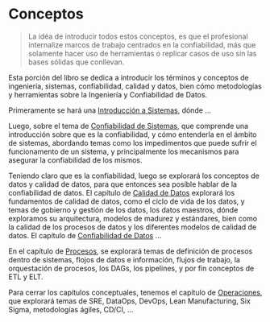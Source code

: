 # Conceptos
> La idéa de introducir todos estos conceptos, es que el profesional internalize marcos de trabajo centrados en la confiabilidad, más que solamente hacer uso de herramientas o replicar casos de uso sin las bases sólidas que conllevan.

Esta porción del libro se dedica a introducir los términos y conceptos de ingeniería, sistemas, confiabilidad, calidad y datos, bien cómo metodologías y herramientas sobre la Ingeniería y Confiabilidad de Datos.

Primeramente se hará una [Introducción a Sistemas](./concepts/systems_intro.html), dónde ...

Luego, sobre el tema de [Confiabilidad de Sistemas](./concepts/systems_reliability.md), que comprende una introducción sobre que es la confiabilidad, y cómo entenderla en el ámbito de sistemas, abordando temas como los impedimentos que puede sufrir el funcionamento de un sistema, y principalmente los mecanismos para asegurar la confiabilidad de los mismos.

Teniendo claro que es la confiabilidad, luego se explorará los conceptos de datos y calidad de datos, para que entonces sea posíble hablar de la confiabilidad de datos. El capítulo de [Calidad de Datos](./concepts/data_quality_intro.md) explorará los fundamentos de calidad de datos, como el ciclo de vida de los datos, y temas de gobierno y gestión de los datos, los datos maestros, dónde exploramos su arquitectura, modelos de madurez y estándares, bien como la calidad de los procesos de datos y los diferentes modelos de calidad de datos. El capítulo de [Confiabilidad de Datos](./concepts/data_relibility.md) ...

En el capítulo de [Procesos](), se explorará temas de definición de procesos dentro de sistemas, flojos de datos e información, flujos de trabajo, la orquestación de procesos, los DAGs, los pipelines, y por fin conceptos de ETL y ELT.

Para cerrar los capítulos conceptuales, tenemos el capítulo de [Operaciones](), que explorará temas de SRE, DataOps, DevOps, Lean Manufacturing, Six Sigma, metodologías ágiles, CD/CI, ...